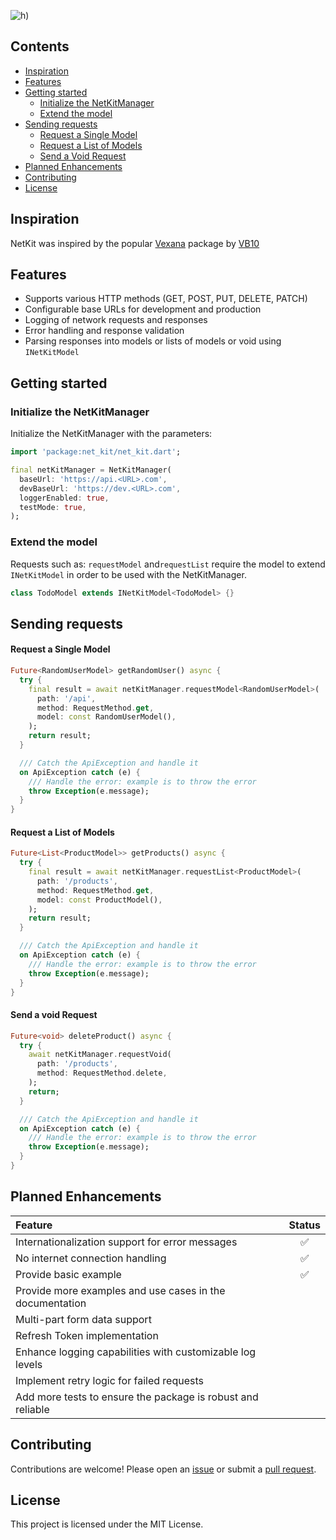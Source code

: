![h)](https://github.com/user-attachments/assets/d8115ef2-4783-4d2d-88de-df57df40112f)

## **Contents**

- [Inspiration](#inspiration)
- [Features](#features)
- [Getting started](#getting-started)
    - [Initialize the NetKitManager](#initialize-the-netkitmanager)
    - [Extend the model](#extend-the-model)
- [Sending requests](#sending-requests)
    - [Request a Single Model](#request-a-single-model)
    - [Request a List of Models](#request-a-list-of-models)
    - [Send a Void Request](#send-a-void-request)
- [Planned Enhancements](#planned-enhancements)
- [Contributing](#contributing)
- [License](#license)

## **Inspiration**

NetKit was inspired by the popular [Vexana](https://pub.dev/packages/vexana) package
by [VB10](https://github.com/VB10)

## **Features**

- Supports various HTTP methods (GET, POST, PUT, DELETE, PATCH)
- Configurable base URLs for development and production
- Logging of network requests and responses
- Error handling and response validation
- Parsing responses into models or lists of models or void using `INetKitModel`

## **Getting started**

### Initialize the NetKitManager

Initialize the NetKitManager with the parameters:

```dart
import 'package:net_kit/net_kit.dart';

final netKitManager = NetKitManager(
  baseUrl: 'https://api.<URL>.com',
  devBaseUrl: 'https://dev.<URL>.com',
  loggerEnabled: true,
  testMode: true,
);
```

### **Extend the model**

Requests such as: `requestModel` and`requestList` require the model to
extend `INetKitModel` in order to be used with the NetKitManager.

```dart
class TodoModel extends INetKitModel<TodoModel> {}
```

## **Sending requests**

#### **Request a Single Model**

```dart
Future<RandomUserModel> getRandomUser() async {
  try {
    final result = await netKitManager.requestModel<RandomUserModel>(
      path: '/api',
      method: RequestMethod.get,
      model: const RandomUserModel(),
    );
    return result;
  }

  /// Catch the ApiException and handle it
  on ApiException catch (e) {
    /// Handle the error: example is to throw the error
    throw Exception(e.message);
  }
}
```

#### **Request a List of Models**

```dart
Future<List<ProductModel>> getProducts() async {
  try {
    final result = await netKitManager.requestList<ProductModel>(
      path: '/products',
      method: RequestMethod.get,
      model: const ProductModel(),
    );
    return result;
  }

  /// Catch the ApiException and handle it
  on ApiException catch (e) {
    /// Handle the error: example is to throw the error
    throw Exception(e.message);
  }
}
```

#### **Send a void Request**

```dart
Future<void> deleteProduct() async {
  try {
    await netKitManager.requestVoid(
      path: '/products',
      method: RequestMethod.delete,
    );
    return;
  }

  /// Catch the ApiException and handle it
  on ApiException catch (e) {
    /// Handle the error: example is to throw the error
    throw Exception(e.message);
  }
}
```

[//]: # (## **Best Practices**)

[//]: # (#### **Extend the model**)

## Planned Enhancements

| Feature                                                     | Status |
|:------------------------------------------------------------|:------:|
| Internationalization support for error messages             |   ✅    |
| No internet connection handling                             |   ✅    |
| Provide basic example                                       |   ✅    |
| Provide more examples and use cases in the documentation    |        |
| Multi-part form data support                                |        |
| Refresh Token implementation                                |        |
| Enhance logging capabilities with customizable log levels   |        |
| Implement retry logic for failed requests                   |        |
| Add more tests to ensure the package is robust and reliable |        |

## Contributing

Contributions are welcome! Please open an [issue](https://github.com/behzodfaiziev/net-kit/issues)
or submit a [pull request](https://github.com/behzodfaiziev/net-kit/pulls).

## License

This project is licensed under the MIT License.
  
